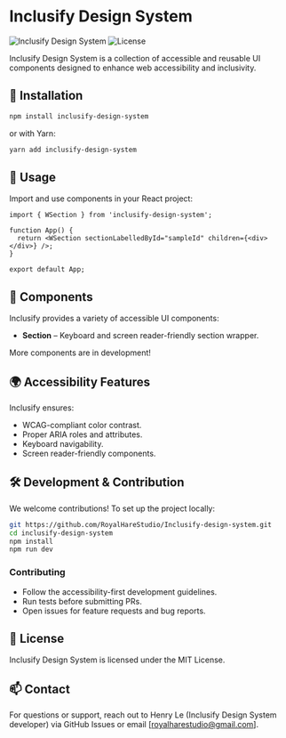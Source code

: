 # Inclusify Design System

![Inclusify Design System](https://img.shields.io/npm/v/inclusify-design-system?style=flat-square)
![License](https://img.shields.io/npm/l/inclusify-design-system?style=flat-square)
<!-- ![Build Status](https://img.shields.io/github/actions/workflow/status/YOUR_GITHUB/inclusify-design-system/build.yml?branch=main) -->

Inclusify Design System is a collection of accessible and reusable UI components designed to enhance web accessibility and inclusivity.

## 🚀 Installation

```sh
npm install inclusify-design-system
```

or with Yarn:

```sh
yarn add inclusify-design-system
```

## 📖 Usage

Import and use components in your React project:

```tsx
import { WSection } from 'inclusify-design-system';

function App() {
  return <WSection sectionLabelledById="sampleId" children={<div></div>} />;
}

export default App;
```

## 🎨 Components

Inclusify provides a variety of accessible UI components:

- **Section** – Keyboard and screen reader-friendly section wrapper.

More components are in development!

## 🌍 Accessibility Features

Inclusify ensures:

- WCAG-compliant color contrast.
- Proper ARIA roles and attributes.
- Keyboard navigability.
- Screen reader-friendly components.

## 🛠️ Development & Contribution

We welcome contributions! To set up the project locally:

```sh
git https://github.com/RoyalHareStudio/Inclusify-design-system.git
cd inclusify-design-system
npm install
npm run dev
```

### Contributing

- Follow the accessibility-first development guidelines.
- Run tests before submitting PRs.
- Open issues for feature requests and bug reports.

## 📜 License

Inclusify Design System is licensed under the MIT License.

## 📫 Contact

For questions or support, reach out to Henry Le (Inclusify Design System developer) via GitHub Issues or email [royalharestudio@gmail.com].

